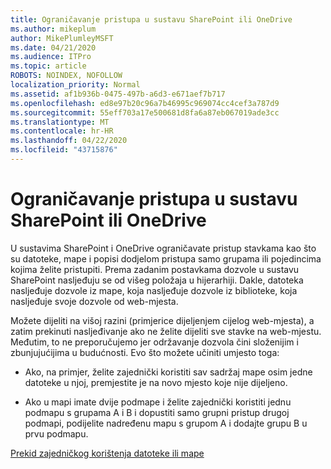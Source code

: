 ```yaml
---
title: Ograničavanje pristupa u sustavu SharePoint ili OneDrive
ms.author: mikeplum
author: MikePlumleyMSFT
ms.date: 04/21/2020
ms.audience: ITPro
ms.topic: article
ROBOTS: NOINDEX, NOFOLLOW
localization_priority: Normal
ms.assetid: af1b936b-0475-497b-a6d3-e671aef7b717
ms.openlocfilehash: ed8e97b20c96a7b46995c969074cc4cef3a787d9
ms.sourcegitcommit: 55eff703a17e500681d8fa6a87eb067019ade3cc
ms.translationtype: MT
ms.contentlocale: hr-HR
ms.lasthandoff: 04/22/2020
ms.locfileid: "43715876"
---
```

# <a name="restrict-access-in-sharepoint-or-onedrive"></a>Ograničavanje pristupa u sustavu SharePoint ili OneDrive

U sustavima SharePoint i OneDrive ograničavate pristup stavkama kao što su datoteke, mape i popisi dodjelom pristupa samo grupama ili pojedincima kojima želite pristupiti. Prema zadanim postavkama dozvole u sustavu SharePoint nasljeđuju se od višeg položaja u hijerarhiji. Dakle, datoteka nasljeđuje dozvole iz mape, koja nasljeđuje dozvole iz biblioteke, koja nasljeđuje svoje dozvole od web-mjesta.
  
Možete dijeliti na višoj razini (primjerice dijeljenjem cijelog web-mjesta), a zatim prekinuti nasljeđivanje ako ne želite dijeliti sve stavke na web-mjestu. Međutim, to ne preporučujemo jer održavanje dozvola čini složenijim i zbunjujućijima u budućnosti. Evo što možete učiniti umjesto toga:
  
- Ako, na primjer, želite zajednički koristiti sav sadržaj mape osim jedne datoteke u njoj, premjestite je na novo mjesto koje nije dijeljeno.
    
- Ako u mapi imate dvije podmape i želite zajednički koristiti jednu podmapu s grupama A i B i dopustiti samo grupni pristup drugoj podmapi, podijelite nadređenu mapu s grupom A i dodajte grupu B u prvu podmapu.
    
[Prekid zajedničkog korištenja datoteke ili mape](https://go.microsoft.com/fwlink/?linkid=2008861)
  

